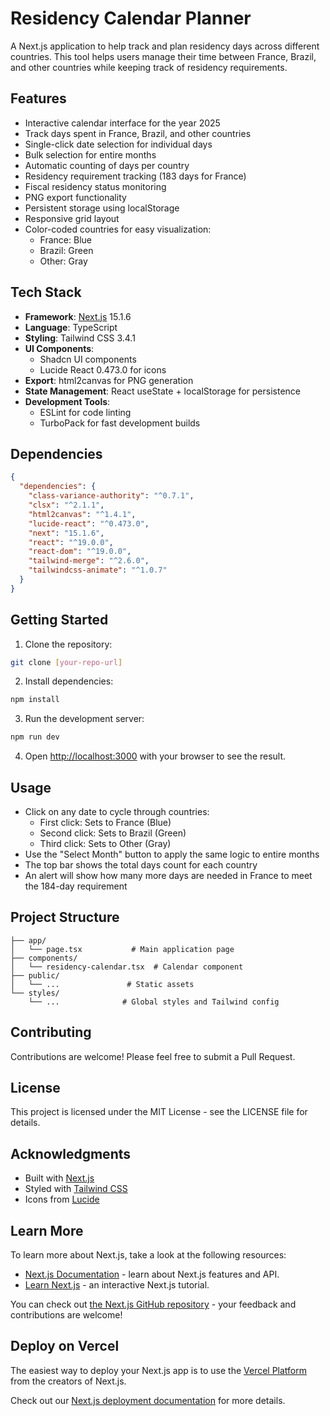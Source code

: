 # Residency Calendar Planner

A Next.js application to help track and plan residency days across different countries. This tool helps users manage their time between France, Brazil, and other countries while keeping track of residency requirements.

## Features

- Interactive calendar interface for the year 2025
- Track days spent in France, Brazil, and other countries
- Single-click date selection for individual days
- Bulk selection for entire months
- Automatic counting of days per country
- Residency requirement tracking (183 days for France)
- Fiscal residency status monitoring
- PNG export functionality
- Persistent storage using localStorage
- Responsive grid layout
- Color-coded countries for easy visualization:
  - France: Blue
  - Brazil: Green
  - Other: Gray

## Tech Stack

- **Framework**: [Next.js](https://nextjs.org/) 15.1.6
- **Language**: TypeScript
- **Styling**: Tailwind CSS 3.4.1
- **UI Components**:
  - Shadcn UI components
  - Lucide React 0.473.0 for icons
- **Export**: html2canvas for PNG generation
- **State Management**: React useState + localStorage for persistence
- **Development Tools**:
  - ESLint for code linting
  - TurboPack for fast development builds


## Dependencies

```json
{
  "dependencies": {
    "class-variance-authority": "^0.7.1",
    "clsx": "^2.1.1",
    "html2canvas": "^1.4.1",
    "lucide-react": "^0.473.0",
    "next": "15.1.6",
    "react": "^19.0.0",
    "react-dom": "^19.0.0",
    "tailwind-merge": "^2.6.0",
    "tailwindcss-animate": "^1.0.7"
  }
}
```

## Getting Started

1. Clone the repository:
```bash
git clone [your-repo-url]
```

2. Install dependencies:
```bash
npm install
```

3. Run the development server:
```bash
npm run dev
```

4. Open [http://localhost:3000](http://localhost:3000) with your browser to see the result.

## Usage

- Click on any date to cycle through countries:
  - First click: Sets to France (Blue)
  - Second click: Sets to Brazil (Green)
  - Third click: Sets to Other (Gray)
- Use the "Select Month" button to apply the same logic to entire months
- The top bar shows the total days count for each country
- An alert will show how many more days are needed in France to meet the 184-day requirement

## Project Structure

```
├── app/
│   └── page.tsx           # Main application page
├── components/
│   └── residency-calendar.tsx  # Calendar component
├── public/
│   └── ...               # Static assets
└── styles/
    └── ...              # Global styles and Tailwind config
```

## Contributing

Contributions are welcome! Please feel free to submit a Pull Request.

## License

This project is licensed under the MIT License - see the LICENSE file for details.

## Acknowledgments

- Built with [Next.js](https://nextjs.org/)
- Styled with [Tailwind CSS](https://tailwindcss.com/)
- Icons from [Lucide](https://lucide.dev/)

## Learn More

To learn more about Next.js, take a look at the following resources:

- [Next.js Documentation](https://nextjs.org/docs) - learn about Next.js features and API.
- [Learn Next.js](https://nextjs.org/learn) - an interactive Next.js tutorial.

You can check out [the Next.js GitHub repository](https://github.com/vercel/next.js) - your feedback and contributions are welcome!

## Deploy on Vercel

The easiest way to deploy your Next.js app is to use the [Vercel Platform](https://vercel.com/new?utm_medium=default-template&filter=next.js&utm_source=create-next-app&utm_campaign=create-next-app-readme) from the creators of Next.js.

Check out our [Next.js deployment documentation](https://nextjs.org/docs/app/building-your-application/deploying) for more details.
